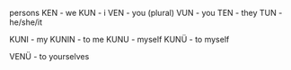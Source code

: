 persons
KEN - we
KUN - i
VEN - you (plural)
VUN - you
TEN - they
TUN - he/she/it

KUNI - my
KUNIN - to me
KUNU - myself
KUNÜ - to myself

VENÜ - to yourselves